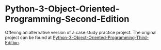 # Python-3-Object-Oriented-Programming-Second-Edition
Offering an alternative version of a case study practice project. The original project can be found at [Python-3-Object-Oriented-Programming-Third-Edition](https://github.com/PacktPublishing/Python-3-Object-Oriented-Programming-Third-Edition).

